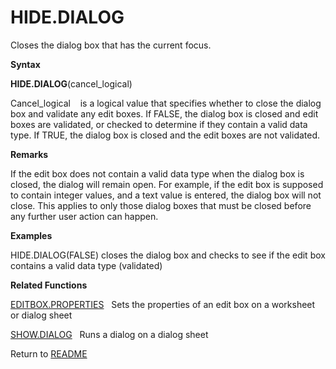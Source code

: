 # HIDE.DIALOG

Closes the dialog box that has the current focus.

**Syntax**

**HIDE.DIALOG**(cancel\_logical)

Cancel\_logical&nbsp;&nbsp;&nbsp;&nbsp;is a logical value that specifies
whether to close the dialog box and validate any edit boxes. If FALSE,
the dialog box is closed and edit boxes are validated, or checked to
determine if they contain a valid data type. If TRUE, the dialog box is
closed and the edit boxes are not validated.

**Remarks**

If the edit box does not contain a valid data type when the dialog box
is closed, the dialog will remain open. For example, if the edit box is
supposed to contain integer values, and a text value is entered, the
dialog box will not close. This applies to only those dialog boxes that
must be closed before any further user action can happen.

**Examples**

HIDE.DIALOG(FALSE) closes the dialog box and checks to see if the edit
box contains a valid data type (validated)

**Related Functions**

[EDITBOX.PROPERTIES](EDITBOX.PROPERTIES.md)&nbsp;&nbsp;&nbsp;Sets the properties of an edit box
on a worksheet or dialog sheet

[SHOW.DIALOG](SHOW.DIALOG.md)&nbsp;&nbsp;&nbsp;Runs a dialog on a dialog sheet



Return to [README](README.md#H)

